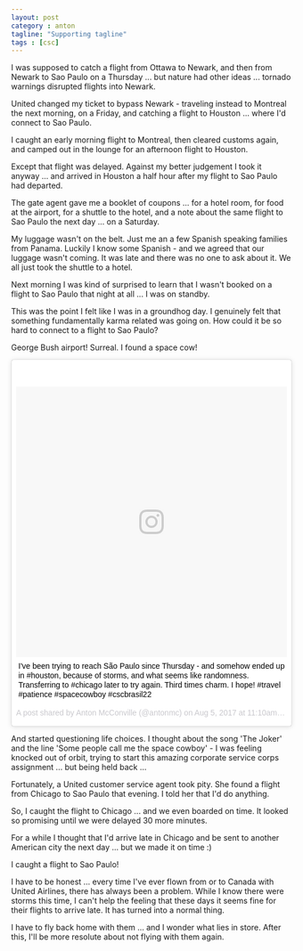```yaml
---
layout: post
category : anton
tagline: "Supporting tagline"
tags : [csc]
---
```


I was supposed to catch a flight from Ottawa to Newark, and then from Newark to Sao Paulo on a Thursday ... but nature had other ideas ... tornado warnings disrupted flights into Newark.

United changed my ticket to bypass Newark - traveling instead to Montreal the next morning, on a Friday, and catching a flight to Houston ... where I'd connect to Sao Paulo.

I caught an early morning flight to Montreal, then cleared customs again, and camped out in the lounge for an afternoon flight to Houston.

Except that flight was delayed. Against my better judgement I took it anyway ... and arrived in Houston a half hour after my flight to Sao Paulo had departed.

The gate agent gave me a booklet of coupons ... for a hotel room, for food at the airport, for a shuttle to the hotel, and a note about the same flight to Sao Paulo the next day ... on a Saturday.

My luggage wasn't on the belt. Just me an a few Spanish speaking families from Panama. Luckily I know some Spanish - and we agreed that our luggage wasn't coming. It was late and there was no one to ask about it. We all just took the shuttle to a hotel.

Next morning I was kind of surprised to learn that I wasn't booked on a flight to Sao Paulo that night at all ... I was on standby.

This was the point I felt like I was in a groundhog day. I genuinely felt that something fundamentally karma related was going on. How could it be so hard to connect to a flight to Sao Paulo?

George Bush airport! Surreal. I found a space cow!

<blockquote class="instagram-media" data-instgrm-captioned data-instgrm-version="7" style=" background:#FFF; border:0; border-radius:3px; box-shadow:0 0 1px 0 rgba(0,0,0,0.5),0 1px 10px 0 rgba(0,0,0,0.15); margin: 1px; max-width:658px; padding:0; width:99.375%; width:-webkit-calc(100% - 2px); width:calc(100% - 2px);"><div style="padding:8px;"> <div style=" background:#F8F8F8; line-height:0; margin-top:40px; padding:50.0% 0; text-align:center; width:100%;"> <div style=" background:url(data:image/png;base64,iVBORw0KGgoAAAANSUhEUgAAACwAAAAsCAMAAAApWqozAAAABGdBTUEAALGPC/xhBQAAAAFzUkdCAK7OHOkAAAAMUExURczMzPf399fX1+bm5mzY9AMAAADiSURBVDjLvZXbEsMgCES5/P8/t9FuRVCRmU73JWlzosgSIIZURCjo/ad+EQJJB4Hv8BFt+IDpQoCx1wjOSBFhh2XssxEIYn3ulI/6MNReE07UIWJEv8UEOWDS88LY97kqyTliJKKtuYBbruAyVh5wOHiXmpi5we58Ek028czwyuQdLKPG1Bkb4NnM+VeAnfHqn1k4+GPT6uGQcvu2h2OVuIf/gWUFyy8OWEpdyZSa3aVCqpVoVvzZZ2VTnn2wU8qzVjDDetO90GSy9mVLqtgYSy231MxrY6I2gGqjrTY0L8fxCxfCBbhWrsYYAAAAAElFTkSuQmCC); display:block; height:44px; margin:0 auto -44px; position:relative; top:-22px; width:44px;"></div></div> <p style=" margin:8px 0 0 0; padding:0 4px;"> <a href="https://www.instagram.com/p/BXa_KjXlyHL/" style=" color:#000; font-family:Arial,sans-serif; font-size:14px; font-style:normal; font-weight:normal; line-height:17px; text-decoration:none; word-wrap:break-word;" target="_blank">I&#39;ve been trying to reach São Paulo since Thursday - and somehow ended up in #houston, because of storms, and what seems like randomness. Transferring to #chicago later to try again. Third times charm. I hope! #travel #patience #spacecowboy #cscbrasil22</a></p> <p style=" color:#c9c8cd; font-family:Arial,sans-serif; font-size:14px; line-height:17px; margin-bottom:0; margin-top:8px; overflow:hidden; padding:8px 0 7px; text-align:center; text-overflow:ellipsis; white-space:nowrap;">A post shared by Anton McConville (@antonmc) on <time style=" font-family:Arial,sans-serif; font-size:14px; line-height:17px;" datetime="2017-08-05T18:10:30+00:00">Aug 5, 2017 at 11:10am PDT</time></p></div></blockquote> <script async defer src="//platform.instagram.com/en_US/embeds.js"></script>

And started questioning life choices. I thought about the song 'The Joker' and the line 'Some people call me the space cowboy' - I was feeling knocked out of orbit, trying to start this amazing corporate service corps assignment ... but being held back ...

Fortunately, a United customer service agent took pity. She found a flight from Chicago to Sao Paulo that evening. I told her that I'd do anything.

So, I caught the flight to Chicago ... and we even boarded on time. It looked so promising until we were delayed 30 more minutes.

For a while I thought that I'd arrive late in Chicago and be sent to another American city the next day ... but we made it on time :)

I caught a flight to Sao Paulo!

I have to be honest ... every time I've ever flown from or to Canada with United Airlines, there has always been a problem. While I know there were storms this time, I can't help the feeling that these days it seems fine for their flights to arrive late. It has turned into a normal thing.

I have to fly back home with them ... and I wonder what lies in store. After this, I'll be more resolute about not flying with them again.
